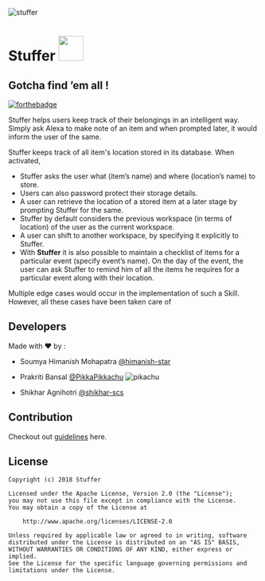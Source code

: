 ![stuffer](https://user-images.githubusercontent.com/25258877/38727027-7dfe57de-3f29-11e8-8f71-1c55b03f5179.png)

# Stuffer <img src="https://user-images.githubusercontent.com/2917613/28090232-861702b0-6683-11e7-8379-1347e01c9411.png" height="50">

## Gotcha find ’em all !
[![forthebadge](https://forthebadge.com/images/badges/made-with-javascript.svg)](https://forthebadge.com)

Stuffer helps users keep track of their belongings in an intelligent way. 
Simply ask Alexa to make note of an item and when prompted later, it would inform the user of the same.

Stuffer keeps track of all item's location stored in its database. When activated, 
  - Stuffer asks the user what (item’s name) and where (location’s name) to store. 
  - Users can also password protect their storage details. 
  - A user can retrieve the location of a stored item at a later stage by prompting Stuffer for the same. 
  - Stuffer by default considers the previous workspace (in terms of location) of the user as the current workspace. 
  - A user can shift to another workspace, by specifying it explicitly to Stuffer. 
  - With **Stuffer** it is also possible to maintain a checklist of items for a particular event (specify event’s name). On the day of the event, the user can ask Stuffer to remind him of all the items he requires for a particular event along with their location.

Multiple edge cases would occur in the implementation of such a Skill. However, all these cases have been taken care of

## Developers 

Made with :heart: by :
 - Soumya Himanish Mohapatra [@himanish-star](https://github.com/himanish-star) 
 - Prakriti Bansal [@PikkaPikkachu](https://github.com/PikkaPikkachu) ![pikachu](https://cdn.emojidex.com/emoji/px32/pikachu.png "pikachu")

 - Shikhar Agnihotri [@shikhar-scs](https://github.com/shikhar-scs)
 
 ## Contribution 
 Checkout out [guidelines](https://github.com/himanish-star/thingy-locator/blob/master/CONTRIBUTING.md) here. 
 
 ## License 
```
Copyright (c) 2018 Stuffer

Licensed under the Apache License, Version 2.0 (the "License");
you may not use this file except in compliance with the License.
You may obtain a copy of the License at

    http://www.apache.org/licenses/LICENSE-2.0

Unless required by applicable law or agreed to in writing, software
distributed under the License is distributed on an "AS IS" BASIS,
WITHOUT WARRANTIES OR CONDITIONS OF ANY KIND, either express or implied.
See the License for the specific language governing permissions and
limitations under the License.
```
